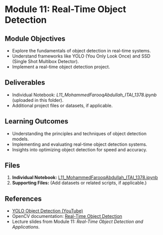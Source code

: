 # Module 11: Real-Time Object Detection

## **Module Objectives**
- Explore the fundamentals of object detection in real-time systems.
- Understand frameworks like YOLO (You Only Look Once) and SSD (Single Shot Multibox Detector).
- Implement a real-time object detection project.

## **Deliverables**
- Individual Notebook: *L11_MohammedFarooqAbdullah_ITAI_1378.ipynb* (uploaded in this folder).
- Additional project files or datasets, if applicable.

## **Learning Outcomes**
- Understanding the principles and techniques of object detection models.
- Implementing and evaluating real-time object detection systems.
- Insights into optimizing object detection for speed and accuracy.

## **Files**
1. **Individual Notebook:** [L11_MohammedFarooqAbdullah_ITAI_1378.ipynb](./L11_MohammedFarooqAbdullah_ITAI_1378.ipynb)
2. **Supporting Files:** (Add datasets or related scripts, if applicable.)

## **References**
- [YOLO Object Detection (YouTube)](https://www.youtube.com/...)
- OpenCV documentation: [Real-Time Object Detection](https://docs.opencv.org/...)
- Lecture slides from Module 11: *Real-Time Object Detection and Applications*.
